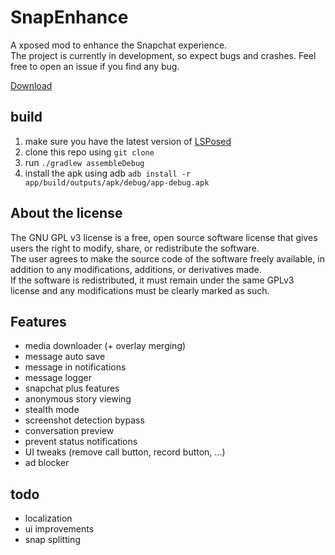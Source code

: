 # SnapEnhance
A xposed mod to enhance the Snapchat experience. <br/>
The project is currently in development, so expect bugs and crashes. Feel free to open an issue if you find any bug.

[Download](https://github.com/rhunk/SnapEnhance/releases)

## build
   1. make sure you have the latest version of [LSPosed](https://github.com/LSPosed/LSPosed)
   2. clone this repo using ``git clone``
   3. run ``./gradlew assembleDebug``
   4. install the apk using adb ``adb install -r app/build/outputs/apk/debug/app-debug.apk``

## About the license
The GNU GPL v3 license is a free, open source software license that gives users the right to modify, share, or redistribute the software.<br/>
The user agrees to make the source code of the software freely available, in addition to any modifications, additions, or derivatives made. <br/>
If the software is redistributed, it must remain under the same GPLv3 license and any modifications must be clearly marked as such.<br/>

## Features
- media downloader (+ overlay merging)
- message auto save
- message in notifications
- message logger
- snapchat plus features
- anonymous story viewing
- stealth mode
- screenshot detection bypass
- conversation preview
- prevent status notifications
- UI tweaks (remove call button, record button, ...)
- ad blocker

## todo
- localization
- ui improvements
- snap splitting

